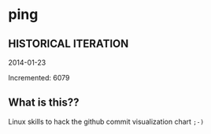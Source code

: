 # ping

## HISTORICAL ITERATION
2014-01-23

Incremented: 6079

## What is this?? 
Linux skills to hack the github commit visualization chart `;-)`

